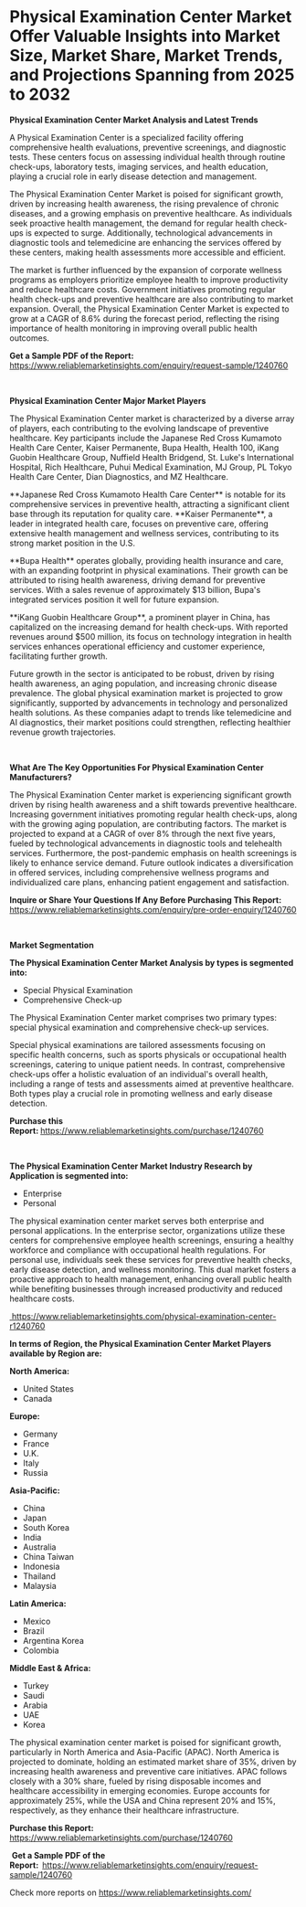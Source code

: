 <p><h1>Physical Examination Center Market Offer Valuable Insights into Market Size, Market Share, Market Trends, and Projections Spanning from 2025 to 2032</h1></p><p><strong>Physical Examination Center Market Analysis and Latest Trends</strong></p>
<p><p>A Physical Examination Center is a specialized facility offering comprehensive health evaluations, preventive screenings, and diagnostic tests. These centers focus on assessing individual health through routine check-ups, laboratory tests, imaging services, and health education, playing a crucial role in early disease detection and management.</p><p>The Physical Examination Center Market is poised for significant growth, driven by increasing health awareness, the rising prevalence of chronic diseases, and a growing emphasis on preventive healthcare. As individuals seek proactive health management, the demand for regular health check-ups is expected to surge. Additionally, technological advancements in diagnostic tools and telemedicine are enhancing the services offered by these centers, making health assessments more accessible and efficient.</p><p>The market is further influenced by the expansion of corporate wellness programs as employers prioritize employee health to improve productivity and reduce healthcare costs. Government initiatives promoting regular health check-ups and preventive healthcare are also contributing to market expansion. Overall, the Physical Examination Center Market is expected to grow at a CAGR of 8.6% during the forecast period, reflecting the rising importance of health monitoring in improving overall public health outcomes.</p></p>
<p><strong>Get a Sample PDF of the Report:&nbsp;</strong> <a href="https://www.reliablemarketinsights.com/enquiry/request-sample/1240760?utm_campaign=2460&utm_medium=2&utm_source=Github&utm_content=ia&utm_term=03032025&utm_id=physical-examination-center">https://www.reliablemarketinsights.com/enquiry/request-sample/1240760</a></p>
<p>&nbsp;</p>
<p><strong>Physical Examination Center Major Market Players</strong></p>
<p><p>The Physical Examination Center market is characterized by a diverse array of players, each contributing to the evolving landscape of preventive healthcare. Key participants include the Japanese Red Cross Kumamoto Health Care Center, Kaiser Permanente, Bupa Health, Health 100, iKang Guobin Healthcare Group, Nuffield Health Bridgend, St. Luke's International Hospital, Rich Healthcare, Puhui Medical Examination, MJ Group, PL Tokyo Health Care Center, Dian Diagnostics, and MZ Healthcare.</p><p>**Japanese Red Cross Kumamoto Health Care Center** is notable for its comprehensive services in preventive health, attracting a significant client base through its reputation for quality care. **Kaiser Permanente**, a leader in integrated health care, focuses on preventive care, offering extensive health management and wellness services, contributing to its strong market position in the U.S.</p><p>**Bupa Health** operates globally, providing health insurance and care, with an expanding footprint in physical examinations. Their growth can be attributed to rising health awareness, driving demand for preventive services. With a sales revenue of approximately $13 billion, Bupa's integrated services position it well for future expansion.</p><p>**iKang Guobin Healthcare Group**, a prominent player in China, has capitalized on the increasing demand for health check-ups. With reported revenues around $500 million, its focus on technology integration in health services enhances operational efficiency and customer experience, facilitating further growth.</p><p>Future growth in the sector is anticipated to be robust, driven by rising health awareness, an aging population, and increasing chronic disease prevalence. The global physical examination market is projected to grow significantly, supported by advancements in technology and personalized health solutions. As these companies adapt to trends like telemedicine and AI diagnostics, their market positions could strengthen, reflecting healthier revenue growth trajectories.</p></p>
<p>&nbsp;</p>
<p><strong>What Are The Key Opportunities For Physical Examination Center Manufacturers?</strong></p>
<p><p>The Physical Examination Center market is experiencing significant growth driven by rising health awareness and a shift towards preventive healthcare. Increasing government initiatives promoting regular health check-ups, along with the growing aging population, are contributing factors. The market is projected to expand at a CAGR of over 8% through the next five years, fueled by technological advancements in diagnostic tools and telehealth services. Furthermore, the post-pandemic emphasis on health screenings is likely to enhance service demand. Future outlook indicates a diversification in offered services, including comprehensive wellness programs and individualized care plans, enhancing patient engagement and satisfaction.</p></p>
<p><strong>Inquire or Share Your Questions If Any Before Purchasing This Report:</strong> <a href="https://www.reliablemarketinsights.com/enquiry/pre-order-enquiry/1240760?utm_campaign=2460&utm_medium=2&utm_source=Github&utm_content=ia&utm_term=03032025&utm_id=physical-examination-center">https://www.reliablemarketinsights.com/enquiry/pre-order-enquiry/1240760</a></p>
<p>&nbsp;</p>
<p><strong>Market Segmentation</strong></p>
<p><strong>The Physical Examination Center Market Analysis by types is segmented into:</strong></p>
<p><ul><li>Special Physical Examination</li><li>Comprehensive Check-up</li></ul></p>
<p><p>The Physical Examination Center market comprises two primary types: special physical examination and comprehensive check-up services. </p><p>Special physical examinations are tailored assessments focusing on specific health concerns, such as sports physicals or occupational health screenings, catering to unique patient needs. In contrast, comprehensive check-ups offer a holistic evaluation of an individual's overall health, including a range of tests and assessments aimed at preventive healthcare. Both types play a crucial role in promoting wellness and early disease detection.</p></p>
<p><strong>Purchase this Report:&nbsp;</strong><a href="https://www.reliablemarketinsights.com/purchase/1240760?utm_campaign=2460&utm_medium=2&utm_source=Github&utm_content=ia&utm_term=03032025&utm_id=physical-examination-center">https://www.reliablemarketinsights.com/purchase/1240760</a></p>
<p>&nbsp;</p>
<p><strong>The Physical Examination Center Market Industry Research by Application is segmented into:</strong></p>
<p><ul><li>Enterprise</li><li>Personal</li></ul></p>
<p><p>The physical examination center market serves both enterprise and personal applications. In the enterprise sector, organizations utilize these centers for comprehensive employee health screenings, ensuring a healthy workforce and compliance with occupational health regulations. For personal use, individuals seek these services for preventive health checks, early disease detection, and wellness monitoring. This dual market fosters a proactive approach to health management, enhancing overall public health while benefiting businesses through increased productivity and reduced healthcare costs.</p></p>
<p><a href="https://www.reliablemarketinsights.com/physical-examination-center-r1240760?utm_campaign=2460&utm_medium=2&utm_source=Github&utm_content=ia&utm_term=03032025&utm_id=physical-examination-center">&nbsp;https://www.reliablemarketinsights.com/physical-examination-center-r1240760</a></p>
<p><strong>In terms of Region, the Physical Examination Center Market Players available by Region are:</strong></p>
<p>
    <p> <strong> North America: </strong>
        <ul>
            <li>United States</li>
            <li>Canada</li>
        </ul>
        </p> 
    <p> <strong> Europe: </strong>
        <ul>
            <li>Germany</li>
            <li>France</li>
            <li>U.K.</li>
            <li>Italy</li>
            <li>Russia</li>
        </ul>
        </p> 
    <p> <strong> Asia-Pacific: </strong>
        <ul>
            <li>China</li>
            <li>Japan</li>
            <li>South Korea</li>
            <li>India</li>
            <li>Australia</li>
            <li>China Taiwan</li>
            <li>Indonesia</li>
            <li>Thailand</li>
            <li>Malaysia</li>
        </ul>
        </p> 
    <p> <strong> Latin America: </strong>
        <ul>
            <li>Mexico</li>
            <li>Brazil</li>
            <li>Argentina Korea</li>
            <li>Colombia</li>
        </ul>
        </p> 
    <p> <strong> Middle East & Africa: </strong>
        <ul>
            <li>Turkey</li>
            <li>Saudi</li>
            <li>Arabia</li>
            <li>UAE</li>
            <li>Korea</li>
        </ul>
    </p>
    </p>
<p><p>The physical examination center market is poised for significant growth, particularly in North America and Asia-Pacific (APAC). North America is projected to dominate, holding an estimated market share of 35%, driven by increasing health awareness and preventive care initiatives. APAC follows closely with a 30% share, fueled by rising disposable incomes and healthcare accessibility in emerging economies. Europe accounts for approximately 25%, while the USA and China represent 20% and 15%, respectively, as they enhance their healthcare infrastructure.</p></p>
<p><strong>Purchase this Report: </strong><a href="https://www.reliablemarketinsights.com/purchase/1240760?utm_campaign=2460&utm_medium=2&utm_source=Github&utm_content=ia&utm_term=03032025&utm_id=physical-examination-center">https://www.reliablemarketinsights.com/purchase/1240760</a></p>
<p>&nbsp;<strong>Get a Sample PDF of the Report:&nbsp;&nbsp;</strong><a href="https://www.reliablemarketinsights.com/enquiry/request-sample/1240760?utm_campaign=2460&utm_medium=2&utm_source=Github&utm_content=ia&utm_term=03032025&utm_id=physical-examination-center">https://www.reliablemarketinsights.com/enquiry/request-sample/1240760</a></p>
<p><strong></strong></p>
<p>Check more reports on <a href="https://www.reliablemarketinsights.com/?utm_campaign=2460&utm_medium=2&utm_source=Github&utm_content=ia&utm_term=03032025&utm_id=physical-examination-center">https://www.reliablemarketinsights.com/</a></p>